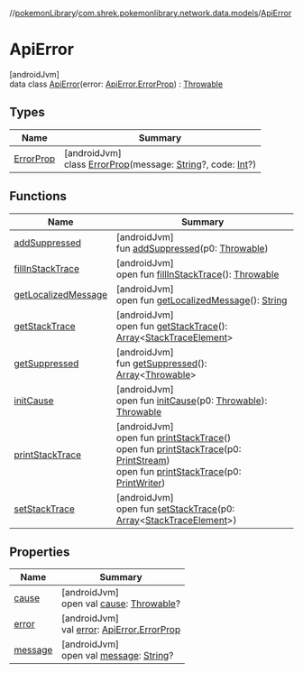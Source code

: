 //[pokemonLibrary](../../../index.md)/[com.shrek.pokemonlibrary.network.data.models](../index.md)/[ApiError](index.md)

# ApiError

[androidJvm]\
data class [ApiError](index.md)(error: [ApiError.ErrorProp](-error-prop/index.md)) : [Throwable](https://kotlinlang.org/api/latest/jvm/stdlib/kotlin/-throwable/index.html)

## Types

| Name | Summary |
|---|---|
| [ErrorProp](-error-prop/index.md) | [androidJvm]<br>class [ErrorProp](-error-prop/index.md)(message: [String](https://kotlinlang.org/api/latest/jvm/stdlib/kotlin/-string/index.html)?, code: [Int](https://kotlinlang.org/api/latest/jvm/stdlib/kotlin/-int/index.html)?) |

## Functions

| Name | Summary |
|---|---|
| [addSuppressed](index.md#282858770%2FFunctions%2F1643807906) | [androidJvm]<br>fun [addSuppressed](index.md#282858770%2FFunctions%2F1643807906)(p0: [Throwable](https://kotlinlang.org/api/latest/jvm/stdlib/kotlin/-throwable/index.html)) |
| [fillInStackTrace](index.md#-1102069925%2FFunctions%2F1643807906) | [androidJvm]<br>open fun [fillInStackTrace](index.md#-1102069925%2FFunctions%2F1643807906)(): [Throwable](https://kotlinlang.org/api/latest/jvm/stdlib/kotlin/-throwable/index.html) |
| [getLocalizedMessage](index.md#1043865560%2FFunctions%2F1643807906) | [androidJvm]<br>open fun [getLocalizedMessage](index.md#1043865560%2FFunctions%2F1643807906)(): [String](https://kotlinlang.org/api/latest/jvm/stdlib/kotlin/-string/index.html) |
| [getStackTrace](index.md#2050903719%2FFunctions%2F1643807906) | [androidJvm]<br>open fun [getStackTrace](index.md#2050903719%2FFunctions%2F1643807906)(): [Array](https://kotlinlang.org/api/latest/jvm/stdlib/kotlin/-array/index.html)&lt;[StackTraceElement](https://developer.android.com/reference/kotlin/java/lang/StackTraceElement.html)&gt; |
| [getSuppressed](index.md#672492560%2FFunctions%2F1643807906) | [androidJvm]<br>fun [getSuppressed](index.md#672492560%2FFunctions%2F1643807906)(): [Array](https://kotlinlang.org/api/latest/jvm/stdlib/kotlin/-array/index.html)&lt;[Throwable](https://kotlinlang.org/api/latest/jvm/stdlib/kotlin/-throwable/index.html)&gt; |
| [initCause](index.md#-418225042%2FFunctions%2F1643807906) | [androidJvm]<br>open fun [initCause](index.md#-418225042%2FFunctions%2F1643807906)(p0: [Throwable](https://kotlinlang.org/api/latest/jvm/stdlib/kotlin/-throwable/index.html)): [Throwable](https://kotlinlang.org/api/latest/jvm/stdlib/kotlin/-throwable/index.html) |
| [printStackTrace](index.md#-1769529168%2FFunctions%2F1643807906) | [androidJvm]<br>open fun [printStackTrace](index.md#-1769529168%2FFunctions%2F1643807906)()<br>open fun [printStackTrace](index.md#1841853697%2FFunctions%2F1643807906)(p0: [PrintStream](https://developer.android.com/reference/kotlin/java/io/PrintStream.html))<br>open fun [printStackTrace](index.md#1175535278%2FFunctions%2F1643807906)(p0: [PrintWriter](https://developer.android.com/reference/kotlin/java/io/PrintWriter.html)) |
| [setStackTrace](index.md#2135801318%2FFunctions%2F1643807906) | [androidJvm]<br>open fun [setStackTrace](index.md#2135801318%2FFunctions%2F1643807906)(p0: [Array](https://kotlinlang.org/api/latest/jvm/stdlib/kotlin/-array/index.html)&lt;[StackTraceElement](https://developer.android.com/reference/kotlin/java/lang/StackTraceElement.html)&gt;) |

## Properties

| Name | Summary |
|---|---|
| [cause](index.md#-654012527%2FProperties%2F1643807906) | [androidJvm]<br>open val [cause](index.md#-654012527%2FProperties%2F1643807906): [Throwable](https://kotlinlang.org/api/latest/jvm/stdlib/kotlin/-throwable/index.html)? |
| [error](error.md) | [androidJvm]<br>val [error](error.md): [ApiError.ErrorProp](-error-prop/index.md) |
| [message](index.md#1824300659%2FProperties%2F1643807906) | [androidJvm]<br>open val [message](index.md#1824300659%2FProperties%2F1643807906): [String](https://kotlinlang.org/api/latest/jvm/stdlib/kotlin/-string/index.html)? |

